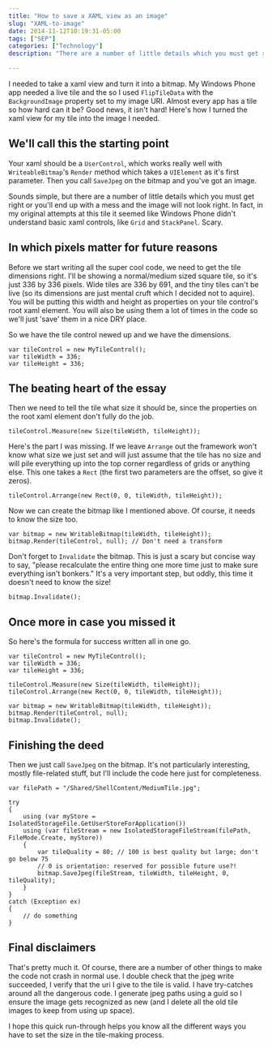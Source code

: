 ```yaml
---
title: "How to save a XAML view as an image"
slug: "XAML-to-image"
date: 2014-11-12T10:19:31-05:00
tags: ["SEP"]
categories: ["Technology"]
description: "There are a number of little details which you must get right or you'll end up with a mess and the image will not look right."

---
```


I needed to take a xaml view and turn it into a bitmap. My Windows Phone app needed a live tile and the so I used `FlipTileData` with the `BackgroundImage` property set to my image URI. Almost every app has a tile so how hard can it be? Good news, it isn't hard! Here's how I turned the xaml view for my tile into the image I needed.

## We'll call this the starting point

Your xaml should be a `UserControl`, which works really well with `WriteableBitmap`'s `Render` method which takes a `UIElement` as it's first parameter. Then you call `SaveJpeg` on the bitmap and you've got an image.

Sounds simple, but there are a number of little details which you must get right or you'll end up with a mess and the image will not look right. In fact, in my original attempts at this tile it seemed like Windows Phone didn't understand basic xaml controls, like `Grid` and `StackPanel`. Scary.

## In which pixels matter for future reasons

Before we start writing all the super cool code, we need to get the tile dimensions right. I'll be showing a normal/medium sized square tile, so it's just 336 by 336 pixels. Wide tiles are 336 by 691, and the tiny tiles can't be live (so its dimensions are just mental cruft which I decided not to aquire). You will be putting this width and height as properties on your tile control's root xaml element. You will also be using them a lot of times in the code so we'll just 'save' them in a nice DRY place.

So we have the tile control newed up and we have the dimensions.

```
var tileControl = new MyTileControl();
var tileWidth = 336;
var tileHeight = 336;
```

## The beating heart of the essay

Then we need to tell the tile what size it should be, since the properties on the root xaml element don't fully do the job.

```
tileControl.Measure(new Size(tileWidth, tileHeight));
```

Here's the part I was missing. If we leave `Arrange` out the framework won't know what size we just set and will just assume that the tile has no size and will pile everything up into the top corner regardless of grids or anything else. This one takes a `Rect` (the first two parameters are the offset, so give it zeros).

```
tileControl.Arrange(new Rect(0, 0, tileWidth, tileHeight));
```

Now we can create the bitmap like I mentioned above. Of course, it needs to know the size too.

```
var bitmap = new WritableBitmap(tileWidth, tileHeight));
bitmap.Render(tileControl, null); // Don't need a transform
```

Don't forget to `Invalidate` the bitmap. This is just a scary but concise way to say, "please recalculate the entire thing one more time just to make sure everything isn't bonkers." It's a very important step, but oddly, this time it doesn't need to know the size!

```
bitmap.Invalidate();
```

## Once more in case you missed it

So here's the formula for success written all in one go.

```
var tileControl = new MyTileControl();
var tileWidth = 336;
var tileHeight = 336;

tileControl.Measure(new Size(tileWidth, tileHeight));
tileControl.Arrange(new Rect(0, 0, tileWidth, tileHeight));

var bitmap = new WritableBitmap(tileWidth, tileHeight));
bitmap.Render(tileControl, null);
bitmap.Invalidate();
```

## Finishing the deed

Then we just call `SaveJpeg` on the bitmap. It's not particularly interesting, mostly file-related stuff, but I'll include the code here just for completeness.

```
var filePath = "/Shared/ShellContent/MediumTile.jpg";

try
{
    using (var myStore = IsolatedStorageFile.GetUserStoreForApplication())
    using (var fileStream = new IsolatedStorageFileStream(filePath, FileMode.Create, myStore))
    {
        var tileQuality = 80; // 100 is best quality but large; don't go below 75
        // 0 is orientation: reserved for possible future use?!
        bitmap.SaveJpeg(fileStream, tileWidth, tileHeight, 0, tileQuality);
    }
}
catch (Exception ex)
{
    // do something
}
```

## Final disclaimers

That's pretty much it. Of course, there are a number of other things to make the code not crash in normal use. I double check that the jpeg write succeeded, I verify that the uri I give to the tile is valid. I have try-catches around all the dangerous code. I generate jpeg paths using a guid so I ensure the image gets recognized as new (and I delete all the old tile images to keep from using up space).

I hope this quick run-through helps you know all the different ways you have to set the size in the tile-making process.

